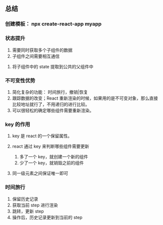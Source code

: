 ## 总结

### 创建模板： npx create-react-app myapp

### 状态提升

<!-- 需求 -->

1. 需要同时获取多个子组件的数据
2. 子组件之间需要相互通信

<!-- 解决 -->

1. 将子组件中的 state 提取到公共的父组件中

### 不可变性优势

1. 简化复杂的功能： 时间旅行，撤销|恢复
2. 跟踪数据的改变；React 重新渲染的时候，如果用的是不可变对象，那么直接比较地址就行了，不用递归的进行比较。
3. 可以很轻松的确定哪些组件需要重新渲染。

### key 的作用

1. key 是 react 的一个保留属性。
2. react 通过 key 来判断哪些组件需要更新

   1. 多了一个 key，就创建一个新的组件
   2. 少了一个 key，就销毁之前的组件

3. 同一级元素之间保证唯一即可

### 时间旅行

1. 保留历史记录
2. 获取当前 step 进行渲染
3. 跳转，更新 step
4. 操作后，历史记录更新到当前的 step

